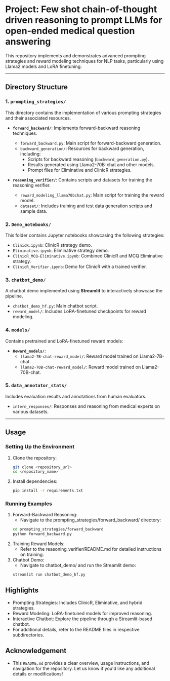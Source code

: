 # Project: Few shot chain-of-thought driven reasoning to prompt LLMs for open-ended medical question answering

This repository implements and demonstrates advanced prompting strategies and reward modeling techniques for NLP tasks, particularly using Llama2 models and LoRA finetuning.

---

## Directory Structure

### 1. `prompting_strategies/`
This directory contains the implementation of various prompting strategies and their associated resources.

- **`forward_backward/`**: Implements forward-backward reasoning techniques.
  - `forward_backward.py`: Main script for forward-backward generation.
  - `backward_generation/`: Resources for backward generation, including:
    - Scripts for backward reasoning (`backward_generation.py`).
    - Results generated using Llama2-70B-chat and other models.
    - Prompt files for Eliminative and ClinicR strategies.

- **`reasoning_verifier/`**: Contains scripts and datasets for training the reasoning verifier.
  - `reward_modeling_llama70bchat.py`: Main script for training the reward model.
  - `dataset/`: Includes training and test data generation scripts and sample data.

### 2. `Demo_notebooks/`
This folder contains Jupyter notebooks showcasing the following strategies:
- `ClinicR.ipynb`: ClinicR strategy demo.
- `Eliminative.ipynb`: Eliminative strategy demo.
- `ClinicR_MCQ-Eliminative.ipynb`: Combined ClinicR and MCQ Eliminative strategy.
- `ClinicR_Verifier.ipynb`: Demo for ClinicR with a trained verifier.

### 3. `chatbot_demo/`
A chatbot demo implemented using **Streamlit** to interactively showcase the pipeline.
- `chatbot_demo_hf.py`: Main chatbot script.
- `reward_model/`: Includes LoRA-finetuned checkpoints for reward modeling.

### 4. `models/`
Contains pretrained and LoRA-finetuned reward models:
- **`Reward_models/`**:
  - `llama2-7B-chat-reward_model/`: Reward model trained on Llama2-7B-chat.
  - `llama2-70B-chat-reward_model/`: Reward model trained on Llama2-70B-chat.

### 5. `data_annotator_stats/`
Includes evaluation results and annotations from human evaluators.
- `intern_responses/`: Responses and reasoning from medical experts on various datasets.

---

## Usage

### Setting Up the Environment
1. Clone the repository:
   ```bash
   git clone <repository_url>
   cd <repository_name>

2. Install dependencies:
   ```bash
   pip install -r requirements.txt

### Running Examples
1. Forward-Backward Reasoning:
   - Navigate to the prompting_strategies/forward_backward/ directory:
   ```bash
   cd prompting_strategies/forward_backward
   python forward_backward.py
2. Training Reward Models:
   - Refer to the reasoning_verifier/README.md for detailed instructions on training.
4. Chatbot Demo:
   - Navigate to chatbot_demo/ and run the Streamlit demo:
   ```bash
   streamlit run chatbot_demo_hf.py

## Highlights
- Prompting Strategies: Includes ClinicR, Eliminative, and hybrid strategies.
- Reward Modeling: LoRA-finetuned models for improved reasoning.
- Interactive Chatbot: Explore the pipeline through a Streamlit-based chatbot.
- For additional details, refer to the README files in respective subdirectories.

## Acknowledgement
- This `README.md` provides a clear overview, usage instructions, and navigation for the repository. Let us know if you'd like any additional details or modifications!
